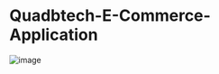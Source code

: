 # Quadbtech-E-Commerce-Application

![image](https://github.com/PranshuSehra30/Quadbtech-E-Commerce-Application/assets/110589138/e1599cee-9814-48f2-aa40-db0ff2a65cc0)

